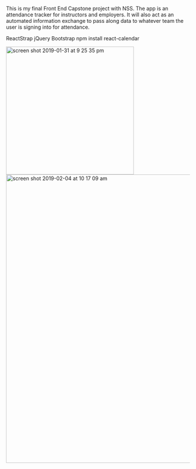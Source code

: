 This is my final Front End Capstone project with NSS. The app is an attendance tracker for instructors and employers. It will also act as an automated information exchange to pass along data to whatever team the user is signing into for attendance.


ReactStrap
jQuery
Bootstrap
npm install react-calendar


<img width="350" alt="screen shot 2019-01-31 at 9 25 35 pm" src="https://user-images.githubusercontent.com/3199884/52254749-d730fb00-28d4-11e9-8c33-bc4dd47c215f.png">

<img width="789" alt="screen shot 2019-02-04 at 10 17 09 am" src="https://user-images.githubusercontent.com/3199884/52254759-e1eb9000-28d4-11e9-8f29-383cf5384707.png">
